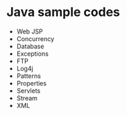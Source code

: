 # Java sample codes
- Web JSP
- Concurrency
- Database
- Exceptions
- FTP
- Log4j
- Patterns
- Properties
- Servlets
- Stream
- XML
